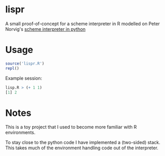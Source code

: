 # lispr

A small proof-of-concept for a scheme interpreter in R modelled on Peter Norvig's [scheme interpreter in python](http://www.norvig.com/lispy.html)

# Usage

```r
source('lispr.R')
repl()
```
Example session:
```r
lisp.R > (+ 1 1)
[1] 2
```

# Notes

This is a toy project that I used to become more familiar with R environments.

To stay close to the python code I have implemented a (two-sided) stack. This takes much of the environment handling code out of the interpreter.